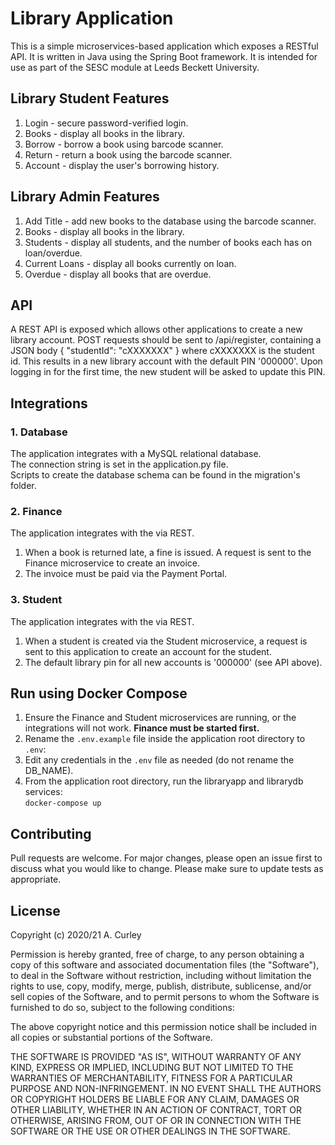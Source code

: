# Library Application
This is a simple microservices-based application which exposes a RESTful API. It is written in Java using the Spring Boot framework. It is intended for use as part of the SESC module at Leeds Beckett University.

## Library Student Features
1. Login - secure password-verified login.
2. Books - display all books in the library.
3. Borrow - borrow a book using barcode scanner.
4. Return - return a book using the barcode scanner.
5. Account - display the user's borrowing history.

## Library Admin Features
1. Add Title - add new books to the database using the barcode scanner.
2. Books - display all books in the library.
3. Students - display all students, and the number of books each has on loan/overdue.
4. Current Loans - display all books currently on loan.
5. Overdue - display all books that are overdue.

## API
A REST API is exposed which allows other applications to create a new library account.
POST requests should be sent to /api/register, containing a JSON body { "studentId": "cXXXXXXX" } where cXXXXXXX is the student id.
This results in a new library account with the default PIN '000000'.
Upon logging in for the first time, the new student will be asked to update this PIN.

## Integrations
### 1. Database
The application integrates with a MySQL relational database.<br/>
The connection string is set in the application.py file.<br/>
Scripts to create the database schema can be found in the migration's folder.

### 2. Finance
The application integrates with the **<add github link to financial microservice>** via REST.
1. When a book is returned late, a fine is issued. A request is sent to the Finance microservice to create an invoice.
2. The invoice must be paid via the Payment Portal.

### 3. Student
The application integrates with the **<add github link to student microservice>** via REST.
1. When a student is created via the Student microservice, a request is sent to this application to create an account for the student.
2. The default library pin for all new accounts is '000000' (see API above).

## Run using Docker Compose
1. Ensure the Finance and Student microservices are running, or the integrations will not work. **Finance must be started first.**<br/>
2. Rename the `.env.example` file inside the application root directory to `.env`:<br/>
3. Edit any credentials in the `.env` file as needed (do not rename the DB_NAME).<br/>
4. From the application root directory, run the libraryapp and librarydb services:<br/>
   `docker-compose up`

## Contributing
Pull requests are welcome. For major changes, please open an issue first to discuss what you would like to change.
Please make sure to update tests as appropriate.

## License
Copyright (c) 2020/21 A. Curley

Permission is hereby granted, free of charge, to any person obtaining a copy
of this software and associated documentation files (the "Software"), to deal
in the Software without restriction, including without limitation the rights
to use, copy, modify, merge, publish, distribute, sublicense, and/or sell
copies of the Software, and to permit persons to whom the Software is
furnished to do so, subject to the following conditions:

The above copyright notice and this permission notice shall be included in all
copies or substantial portions of the Software.

THE SOFTWARE IS PROVIDED "AS IS", WITHOUT WARRANTY OF ANY KIND, EXPRESS OR
IMPLIED, INCLUDING BUT NOT LIMITED TO THE WARRANTIES OF MERCHANTABILITY,
FITNESS FOR A PARTICULAR PURPOSE AND NON-INFRINGEMENT. IN NO EVENT SHALL THE
AUTHORS OR COPYRIGHT HOLDERS BE LIABLE FOR ANY CLAIM, DAMAGES OR OTHER
LIABILITY, WHETHER IN AN ACTION OF CONTRACT, TORT OR OTHERWISE, ARISING FROM,
OUT OF OR IN CONNECTION WITH THE SOFTWARE OR THE USE OR OTHER DEALINGS IN THE
SOFTWARE.